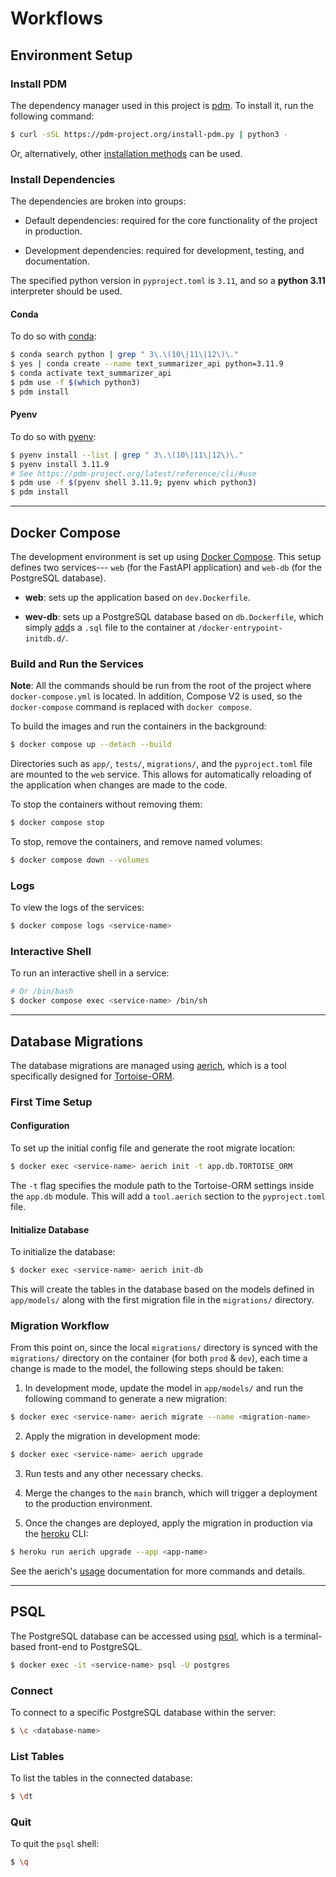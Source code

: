 # Workflows

## Environment Setup

### Install PDM

The dependency manager used in this project is [pdm](https://github.com/pdm-project/pdm). To install it, run the following command:

```bash
$ curl -sSL https://pdm-project.org/install-pdm.py | python3 -
```

Or, alternatively, other [installation methods](https://pdm-project.org/en/latest/#installation) can be used.

### Install Dependencies

The dependencies are broken into groups:

* Default dependencies: required for the core functionality of the project in production.

* Development dependencies: required for development, testing, and documentation.

The specified python version in `pyproject.toml` is `3.11`, and so a **python 3.11** interpreter should be used. 

#### Conda

To do so with [conda](https://conda.io/projects/conda/en/latest/user-guide/install/index.html):

```bash
$ conda search python | grep " 3\.\(10\|11\|12\)\."
$ yes | conda create --name text_summarizer_api python=3.11.9
$ conda activate text_summarizer_api
$ pdm use -f $(which python3)
$ pdm install
```

#### Pyenv

To do so with [pyenv](https://github.com/pyenv/pyenv):

```bash 
$ pyenv install --list | grep " 3\.\(10\|11\|12\)\."
$ pyenv install 3.11.9
# See https://pdm-project.org/latest/reference/cli/#use
$ pdm use -f $(pyenv shell 3.11.9; pyenv which python3)
$ pdm install
```

---

## Docker Compose 

The development environment is set up using [Docker Compose](https://docs.docker.com/compose/). This setup defines two services--- `web` (for the FastAPI application) and `web-db` (for the PostgreSQL database).

* **web**: sets up the application based on `dev.Dockerfile`.

* **wev-db**: sets up a PostgreSQL database based on `db.Dockerfile`, which simply [add](https://docs.docker.com/reference/dockerfile/#add)s a `.sql` file to the container at `/docker-entrypoint-initdb.d/`.

### Build and Run the Services

**Note**: All the commands should be run from the root of the project where `docker-compose.yml` is located. In addition, Compose V2 is used, so the `docker-compose` command is replaced with `docker compose`.

To build the images and run the containers in the background:

```bash
$ docker compose up --detach --build
```

Directories such as `app/`, `tests/`, `migrations/`, and the `pyproject.toml` file are mounted to the `web` service. This allows for automatically reloading of the application when changes are made to the code.

To stop the containers without removing them:

```bash
$ docker compose stop
```

To stop, remove the containers, and remove named volumes:

```bash
$ docker compose down --volumes
```

### Logs

To view the logs of the services:

```bash
$ docker compose logs <service-name>
```

### Interactive Shell

To run an interactive shell in a service:

```bash
# Or /bin/bash
$ docker compose exec <service-name> /bin/sh
```

---

## Database Migrations

The database migrations are managed using [aerich](https://github.com/tortoise/aerich), which is a tool specifically designed for [Tortoise-ORM](https://github.com/tortoise/tortoise-orm).

### First Time Setup

#### Configuration

To set up the initial config file and generate the root migrate location:

```bash
$ docker exec <service-name> aerich init -t app.db.TORTOISE_ORM
```

The `-t` flag specifies the module path to the Tortoise-ORM settings inside the `app.db` module. This will add a `tool.aerich` section to the `pyproject.toml` file.

#### Initialize Database

To initialize the database:

```bash
$ docker exec <service-name> aerich init-db
```

This will create the tables in the database based on the models defined in `app/models/` along with the first migration file in the `migrations/` directory.

### Migration Workflow

From this point on, since the local `migrations/` directory is synced with the `migrations/` directory on the container (for both `prod` & `dev`), each time a change is made to the model, the following steps should be taken:

1. In development mode, update the model in `app/models/` and run the following command to generate a new migration:

```bash
$ docker exec <service-name> aerich migrate --name <migration-name>
```

2. Apply the migration in development mode:

```bash
$ docker exec <service-name> aerich upgrade
```

3. Run tests and any other necessary checks.

4. Merge the changes to the `main` branch, which will trigger a deployment to the production environment. 

5. Once the changes are deployed, apply the migration in production via the [heroku](https://devcenter.heroku.com/articles/heroku-cli-commands#heroku-run) CLI:

```bash
$ heroku run aerich upgrade --app <app-name>
```

See the aerich's [usage](https://github.com/tortoise/aerich?tab=readme-ov-file#usage) documentation for more commands and details.

---

## PSQL

The PostgreSQL database can be accessed using [psql](https://www.postgresql.org/docs/current/app-psql.html), which is a terminal-based front-end to PostgreSQL.

```bash
$ docker exec -it <service-name> psql -U postgres
```

### Connect 

To connect to a specific PostgreSQL database within the server:

```bash
$ \c <database-name>
```

### List Tables

To list the tables in the connected database:

```bash
$ \dt
```

### Quit

To quit the `psql` shell:

```bash
$ \q
```
